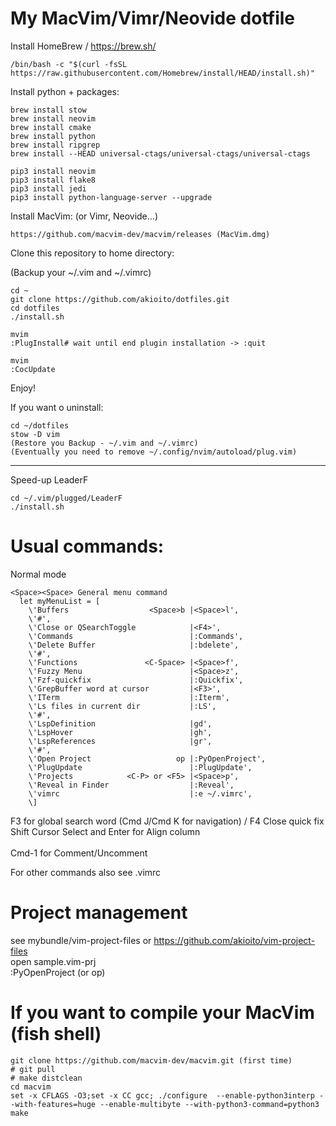 # My MacVim/Vimr/Neovide dotfile


Install HomeBrew  / https://brew.sh/ 
```
/bin/bash -c "$(curl -fsSL https://raw.githubusercontent.com/Homebrew/install/HEAD/install.sh)"
```

Install python + packages:
```
brew install stow
brew install neovim
brew install cmake
brew install python
brew install ripgrep
brew install --HEAD universal-ctags/universal-ctags/universal-ctags

pip3 install neovim
pip3 install flake8 
pip3 install jedi
pip3 install python-language-server --upgrade
```

Install MacVim: (or Vimr, Neovide...)
```  
https://github.com/macvim-dev/macvim/releases (MacVim.dmg)
```  

Clone this repository to  home directory:

(Backup your ~/.vim and ~/.vimrc)

```  
cd ~
git clone https://github.com/akioito/dotfiles.git
cd dotfiles
./install.sh

mvim 
:PlugInstall# wait until end plugin installation -> :quit

mvim
:CocUpdate
```  

Enjoy!

If you want o uninstall:
```  
cd ~/dotfiles
stow -D vim
(Restore you Backup - ~/.vim and ~/.vimrc)
(Eventually you need to remove ~/.config/nvim/autoload/plug.vim)

```  
--------------------------------------------------  
Speed-up LeaderF
```  
cd ~/.vim/plugged/LeaderF
./install.sh
```  

# Usual commands:
Normal mode     
```  
<Space><Space> General menu command
  let myMenuList = [
    \'Buffers                  <Space>b |<Space>l', 
    \'#',
    \'Close or QSearchToggle            |<F4>', 
    \'Commands                          |:Commands',
    \'Delete Buffer                     |:bdelete', 
    \'#', 
    \'Functions               <C-Space> |<Space>f',
    \'Fuzzy Menu                        |<Space>z', 
    \'Fzf-quickfix                      |:Quickfix',
    \'GrepBuffer word at cursor         |<F3>',
    \'ITerm                             |:Iterm',
    \'Ls files in current dir           |:LS',  
    \'#',     
    \'LspDefinition                     |gd',                                      
    \'LspHover                          |gh', 
    \'LspReferences                     |gr', 
    \'#',     
    \'Open Project                   op |:PyOpenProject',  
    \'PlugUpdate                        |:PlugUpdate', 
    \'Projects            <C-P> or <F5> |<Space>p',
    \'Reveal in Finder                  |:Reveal',  
    \'vimrc                             |:e ~/.vimrc',
    \]     
```  

F3  for global search word (Cmd J/Cmd K for navigation) / F4 Close quick fix<br> 
Shift Cursor Select and Enter for Align column<br>  
Cmd-1 for Comment/Uncomment<br> 

For other commands also see .vimrc

# Project management
see mybundle/vim-project-files or https://github.com/akioito/vim-project-files<br> 
open sample.vim-prj<br>
:PyOpenProject (or op)


# If you want to compile your MacVim (fish shell)
```  
git clone https://github.com/macvim-dev/macvim.git (first time)
# git pull        
# make distclean
cd macvim
set -x CFLAGS -O3;set -x CC gcc; ./configure  --enable-python3interp --with-features=huge --enable-multibyte --with-python3-command=python3
make
```  


